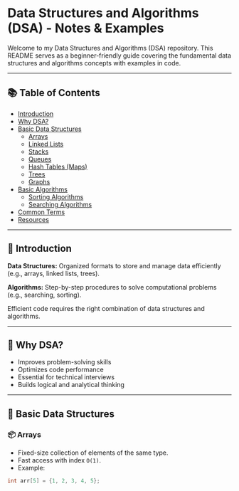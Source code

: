 # Data Structures and Algorithms (DSA) - Notes & Examples

Welcome to my Data Structures and Algorithms (DSA) repository. This README serves as a beginner-friendly guide covering the fundamental data structures and algorithms concepts with examples in code.

---

## 📚 Table of Contents

- [Introduction](#introduction)
- [Why DSA?](#why-dsa)
- [Basic Data Structures](#basic-data-structures)
  - [Arrays](#arrays)
  - [Linked Lists](#linked-lists)
  - [Stacks](#stacks)
  - [Queues](#queues)
  - [Hash Tables (Maps)](#hash-tables-maps)
  - [Trees](#trees)
  - [Graphs](#graphs)
- [Basic Algorithms](#basic-algorithms)
  - [Sorting Algorithms](#sorting-algorithms)
  - [Searching Algorithms](#searching-algorithms)
- [Common Terms](#common-terms)
- [Resources](#resources)

---

## 📝 Introduction

**Data Structures:** Organized formats to store and manage data efficiently (e.g., arrays, linked lists, trees).

**Algorithms:** Step-by-step procedures to solve computational problems (e.g., searching, sorting).

Efficient code requires the right combination of data structures and algorithms.

---

## 🚀 Why DSA?

- Improves problem-solving skills
- Optimizes code performance
- Essential for technical interviews
- Builds logical and analytical thinking

---

## 🔧 Basic Data Structures

### 📦 Arrays

- Fixed-size collection of elements of the same type.
- Fast access with index `O(1)`.
- Example:

```c
int arr[5] = {1, 2, 3, 4, 5};
